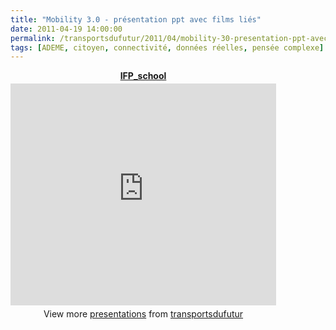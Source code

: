 ```yaml
---
title: "Mobility 3.0 - présentation ppt avec films liés"
date: 2011-04-19 14:00:00
permalink: /transportsdufutur/2011/04/mobility-30-presentation-ppt-avec-films-lies.html
tags: [ADEME, citoyen, connectivité, données réelles, pensée complexe]
---
```


<div id="__ss_7639514" style="text-align: center; width: 425px;"><strong style="display: block; margin: 12px 0 4px;"><a href="http://www.slideshare.net/transportsdufutur/ifpschool" title="IFP_school">IFP_school</a></strong> <iframe frameborder="0" height="355" marginheight="0" marginwidth="0" scrolling="no" src="http://www.slideshare.net/slideshow/embed_code/7639514" width="425"></iframe> <div style="padding: 5px 0 12px;">View more <a href="http://www.slideshare.net/">presentations</a> from <a href="http://www.slideshare.net/transportsdufutur">transportsdufutur</a></div> </div>

